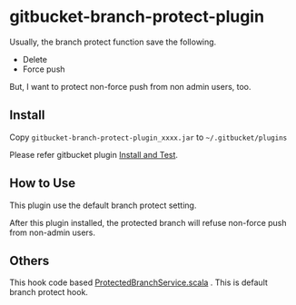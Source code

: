 gitbucket-branch-protect-plugin
========

Usually, the branch protect function save the following.

* Delete
* Force push

But, I want to protect non-force push from non admin users, too.

## Install

Copy `gitbucket-branch-protect-plugin_xxxx.jar` to `~/.gitbucket/plugins`

Please refer gitbucket plugin [Install and Test](https://gitbucket.github.io/gitbucket-news/gitbucket/2015/06/29/how-to-create-plugin.html#install-and-test).

## How to Use

This plugin use the default branch protect setting.

After this plugin installed, the protected branch will refuse non-force push from non-admin users.

## Others

This hook code based
[ProtectedBranchService.scala](https://github.com/gitbucket/gitbucket/blob/85b83af73f167b766a5046cd06699807148ab39b/src/main/scala/gitbucket/core/service/ProtectedBranchService.scala)
. This is default branch protect hook.